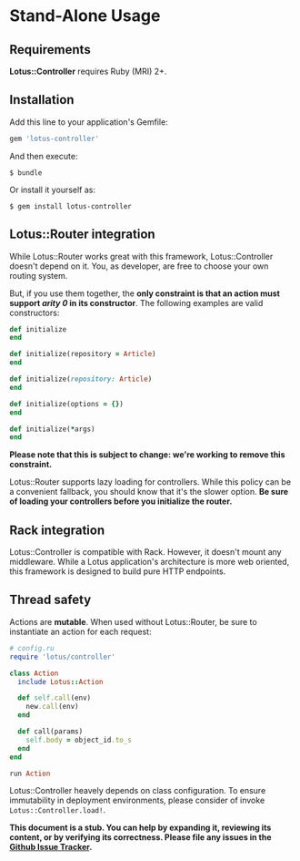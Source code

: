 # Stand-Alone Usage

## Requirements

__Lotus::Controller__ requires Ruby (MRI) 2+.

## Installation

Add this line to your application's Gemfile:

```ruby
gem 'lotus-controller'
```

And then execute:

```shell
$ bundle
```

Or install it yourself as:

```shell
$ gem install lotus-controller
```

## Lotus::Router integration

While Lotus::Router works great with this framework, Lotus::Controller doesn't
depend on it. You, as developer, are free to choose your own routing system.

But, if you use them together, the **only constraint is that an action must
support _arity 0_ in its constructor**. The following examples are valid
constructors:

```ruby
def initialize
end

def initialize(repository = Article)
end

def initialize(repository: Article)
end

def initialize(options = {})
end

def initialize(*args)
end
```

__Please note that this is subject to change: we're working to remove this
constraint.__

Lotus::Router supports lazy loading for controllers. While this policy can be a
convenient fallback, you should know that it's the slower option. **Be sure of
loading your controllers before you initialize the router.**


## Rack integration

Lotus::Controller is compatible with Rack. However, it doesn't mount any
middleware. While a Lotus application's architecture is more web oriented, this
framework is designed to build pure HTTP endpoints.


## Thread safety

Actions are **mutable**. When used without Lotus::Router, be sure to instantiate
an action for each request:

```ruby
# config.ru
require 'lotus/controller'

class Action
  include Lotus::Action

  def self.call(env)
    new.call(env)
  end

  def call(params)
    self.body = object_id.to_s
  end
end

run Action
```

Lotus::Controller heavely depends on class configuration. To ensure immutability
in deployment environments, please consider of invoke `Lotus::Controller.load!`.

**This document is a stub. You can help by expanding it, reviewing its content,
or by verifying its correctness. Please file any issues in the
[Github Issue Tracker](https://github.com/lotus/docs/issues).**
